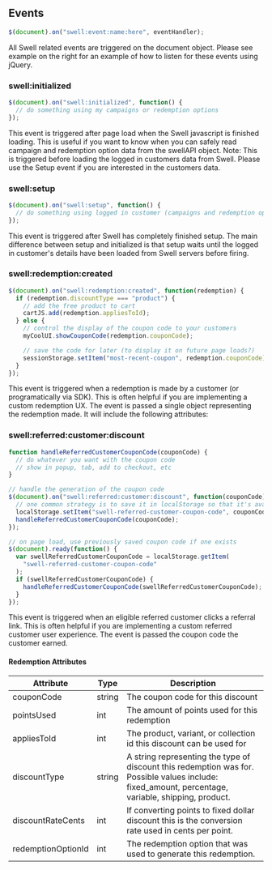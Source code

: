 ## Events

```javascript
$(document).on("swell:event:name:here", eventHandler);
```

All Swell related events are triggered on the document object. Please see example on the right for an example of how to listen for these events using jQuery.

### swell:initialized

```javascript
$(document).on("swell:initialized", function() {
  // do something using my campaigns or redemption options
});
```

This event is triggered after page load when the Swell javascript is finished loading. This is useful if you want to know when you can safely read campaign and redemption option data from the swellAPI object. Note: This is triggered before loading the logged in customers data from Swell. Please use the Setup event if you are interested in the customers data.

### swell:setup

```javascript
$(document).on("swell:setup", function() {
  // do something using logged in customer (campaigns and redemption options available too)
});
```

This event is triggered after Swell has completely finished setup. The main difference between setup and initialized is that setup waits until the logged in customer's details have been loaded from Swell servers before firing.

### swell:redemption:created

```javascript
$(document).on("swell:redemption:created", function(redemption) {
  if (redemption.discountType === "product") {
    // add the free product to cart
    cartJS.add(redemption.appliesToId);
  } else {
    // control the display of the coupon code to your customers
    myCoolUI.showCouponCode(redemption.couponCode);

    // save the code for later (to display it on future page loads?)
    sessionStorage.setItem("most-recent-coupon", redemption.couponCode);
  }
});
```

This event is triggered when a redemption is made by a customer (or programatically via SDK). This is often helpful if you are implementing a custom redemption UX. The event is passed a single object representing the redemption made. It will include the following attributes:

### swell:referred:customer:discount

```javascript
function handleReferredCustomerCouponCode(couponCode) {
  // do whatever you want with the coupon code
  // show in popup, tab, add to checkout, etc
}

// handle the generation of the coupon code
$(document).on("swell:referred:customer:discount", function(couponCode) {
  // one common strategy is to save it in localStorage so that it's available on every page load if you need to display or use it.
  localStorage.setItem("swell-referred-customer-coupon-code", couponCode);
  handleReferredCustomerCouponCode(couponCode);
});

// on page load, use previously saved coupon code if one exists
$(document).ready(function() {
  var swellReferredCustomerCouponCode = localStorage.getItem(
    "swell-referred-customer-coupon-code"
  );
  if (swellReferredCustomerCouponCode) {
    handleReferredCustomerCouponCode(swellReferredCustomerCouponCode);
  }
});
```

This event is triggered when an eligible referred customer clicks a referral link. This is often helpful if you are implementing a custom referred customer user experience. The event is passed the coupon code the customer earned.

#### Redemption Attributes

| Attribute          | Type   | Description                                                                                                                                         |
| ------------------ | ------ | --------------------------------------------------------------------------------------------------------------------------------------------------- |
| couponCode         | string | The coupon code for this discount                                                                                                                   |
| pointsUsed         | int    | The amount of points used for this redemption                                                                                                       |
| appliesToId        | int    | The product, variant, or collection id this discount can be used for                                                                                |
| discountType       | string | A string representing the type of discount this redemption was for. Possible values include: fixed_amount, percentage, variable, shipping, product. |
| discountRateCents  | int    | If converting points to fixed dollar discount this is the conversion rate used in cents per point.                                                  |
| redemptionOptionId | int    | The redemption option that was used to generate this redemption.                                                                                    |

